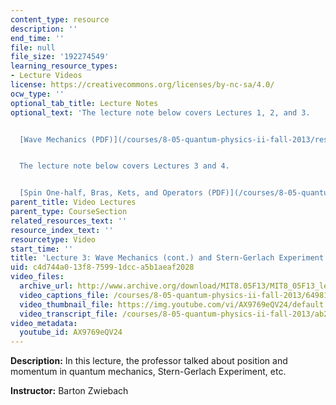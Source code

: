 ```yaml
---
content_type: resource
description: ''
end_time: ''
file: null
file_size: '192274549'
learning_resource_types:
- Lecture Videos
license: https://creativecommons.org/licenses/by-nc-sa/4.0/
ocw_type: ''
optional_tab_title: Lecture Notes
optional_text: 'The lecture note below covers Lectures 1, 2, and 3.


  [Wave Mechanics (PDF)](/courses/8-05-quantum-physics-ii-fall-2013/resources/mit8_05f13_chap_01)


  The lecture note below covers Lectures 3 and 4.


  [Spin One-half, Bras, Kets, and Operators (PDF)](/courses/8-05-quantum-physics-ii-fall-2013/resources/mit8_05f13_chap_02)'
parent_title: Video Lectures
parent_type: CourseSection
related_resources_text: ''
resource_index_text: ''
resourcetype: Video
start_time: ''
title: 'Lecture 3: Wave Mechanics (cont.) and Stern-Gerlach Experiment'
uid: c4d744a0-13f8-7599-1dcc-a5b1aeaf2028
video_files:
  archive_url: http://www.archive.org/download/MIT8.05F13/MIT8_05F13_lec03_300k.mp4
  video_captions_file: /courses/8-05-quantum-physics-ii-fall-2013/64981e889a3e5a6ea3d46e2f5bb88471_AX9769eQV24.vtt
  video_thumbnail_file: https://img.youtube.com/vi/AX9769eQV24/default.jpg
  video_transcript_file: /courses/8-05-quantum-physics-ii-fall-2013/ab2d5ee30b079f9cfb7546746d7431ff_AX9769eQV24.pdf
video_metadata:
  youtube_id: AX9769eQV24
---
```


**Description:** In this lecture, the professor talked about position and momentum in quantum mechanics, Stern-Gerlach Experiment, etc.

**Instructor:** Barton Zwiebach

